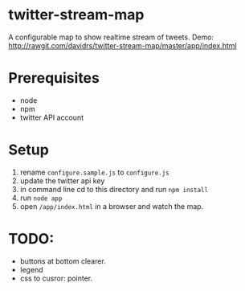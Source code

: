 twitter-stream-map
==================

A configurable map to show realtime stream of tweets.
Demo: http://rawgit.com/davidrs/twitter-stream-map/master/app/index.html

Prerequisites
=============

- node
- npm
- twitter API account


Setup
=====

1. rename `configure.sample.js` to `configure.js`
2. update the twitter api key
3. in command line cd to this directory and run `npm install`
4. run `node app`
5. open `/app/index.html` in a browser and watch the map.


TODO: 
=====

- buttons at bottom clearer.
- legend
- css to cusror: pointer.
